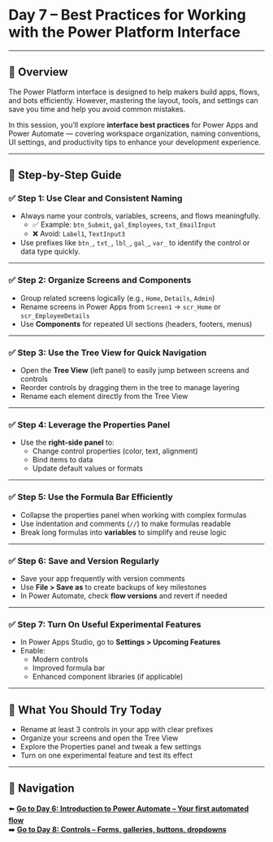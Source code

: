 # Day 7 – Best Practices for Working with the Power Platform Interface

---

## 📝 Overview

The Power Platform interface is designed to help makers build apps, flows, and bots efficiently. However, mastering the layout, tools, and settings can save you time and help you avoid common mistakes.

In this session, you’ll explore **interface best practices** for Power Apps and Power Automate — covering workspace organization, naming conventions, UI settings, and productivity tips to enhance your development experience.

---

## 🧭 Step-by-Step Guide

### ✅ Step 1: Use Clear and Consistent Naming

- Always name your controls, variables, screens, and flows meaningfully.
  - ✅ Example: `btn_Submit`, `gal_Employees`, `txt_EmailInput`
  - ❌ Avoid: `Label1`, `TextInput3`
- Use prefixes like `btn_`, `txt_`, `lbl_`, `gal_`, `var_` to identify the control or data type quickly.

---

### ✅ Step 2: Organize Screens and Components

- Group related screens logically (e.g., `Home`, `Details`, `Admin`)
- Rename screens in Power Apps from `Screen1` → `scr_Home` or `scr_EmployeeDetails`
- Use **Components** for repeated UI sections (headers, footers, menus)

---

### ✅ Step 3: Use the Tree View for Quick Navigation

- Open the **Tree View** (left panel) to easily jump between screens and controls
- Reorder controls by dragging them in the tree to manage layering
- Rename each element directly from the Tree View

---

### ✅ Step 4: Leverage the Properties Panel

- Use the **right-side panel** to:
  - Change control properties (color, text, alignment)
  - Bind items to data
  - Update default values or formats

---

### ✅ Step 5: Use the Formula Bar Efficiently

- Collapse the properties panel when working with complex formulas
- Use indentation and comments (`//`) to make formulas readable
- Break long formulas into **variables** to simplify and reuse logic

---

### ✅ Step 6: Save and Version Regularly

- Save your app frequently with version comments
- Use **File > Save as** to create backups of key milestones
- In Power Automate, check **flow versions** and revert if needed

---

### ✅ Step 7: Turn On Useful Experimental Features

- In Power Apps Studio, go to **Settings > Upcoming Features**
- Enable:
  - Modern controls
  - Improved formula bar
  - Enhanced component libraries (if applicable)

---

## 🔎 What You Should Try Today

- Rename at least 3 controls in your app with clear prefixes
- Organize your screens and open the Tree View
- Explore the Properties panel and tweak a few settings
- Turn on one experimental feature and test its effect

---

## 🔁 Navigation

⬅️ [**Go to Day 6: Introduction to Power Automate – Your first automated flow**](/PowerPlatform/Power%20Platform%2030%20days/Day06.md)  
➡️ [**Go to Day 8: Controls – Forms, galleries, buttons, dropdowns**](/PowerPlatform/Power%20Platform%2030%20days/Day08.md)
